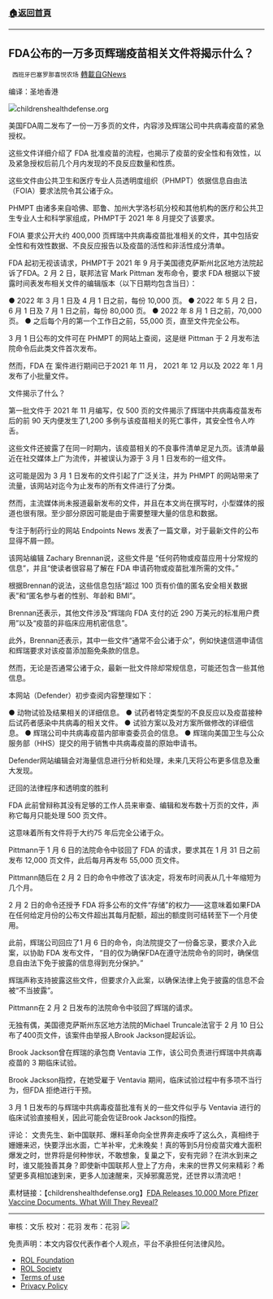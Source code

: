 ###  [:house:返回首頁](https://github.com/ourhimalayas/txt)
---


## FDA公布的一万多页辉瑞疫苗相关文件将揭示什么？
` 西班牙巴塞罗那喜悦农场` [轉載自GNews](https://gnews.org/zh-hans/2117368/)

编译：圣地香港

![](https://assets.gnews.org/wp-content/uploads/2022/03/image-549-edited.png)childrenshealthdefense.org

美国FDA周二发布了一份一万多页的文件，内容涉及辉瑞公司中共病毒疫苗的紧急授权。

这些文件详细介绍了 FDA 批准疫苗的流程，也揭示了疫苗的安全性和有效性，以及紧急授权后前几个月内发现的不良反应数量和性质。

这些文件由公共卫生和医疗专业人员透明度组织（PHMPT）依据信息自由法（FOIA）要求法院令其公诸于众。

PHMPT 由诸多来自哈佛、耶鲁、加州大学洛杉矶分校和其他机构的医疗和公共卫生专业人士和科学家组成，PHMPT于 2021 年 8 月提交了该要求。

FOIA 要求公开大约 400,000 页辉瑞中共病毒疫苗批准相关的文件，其中包括安全性和有效性数据、不良反应报告以及疫苗的活性和非活性成分清单。

FDA 起初无视该请求，PHMPT于 2021 年 9 月于美国德克萨斯州北区地方法院起诉了FDA。2 月 2 日，联邦法官 Mark Pittman 发布命令，要求 FDA 根据以下披露时间表发布相关文件的编辑版本（以下日期均包含当日）：

● 2022 年 3 月 1 日及 4 月 1 日之前，每份 10,000 页。
● 2022 年 5 月 2 日，6 月 1 日及 7 月 1 日之前，每份 80,000 页。
● 2022 年 8 月 1 日之前，70,000 页。
● 之后每个月的第一个工作日之前，55,000 页，直至文件完全公布。

3 月 1 日公布的文件可在 PHMPT 的网站上查阅，这是继 Pittman 于 2 月发布法院命令后此类文件首次发布。

然而，FDA 在 案件进行期间已于2021 年 11 月， 2021 年 12 月以及 2022 年 1 月发布了小批量文件。

文件揭示了什么？

第一批文件于 2021 年 11 月编写，仅 500 页的文件揭示了辉瑞中共病毒疫苗发布后的前 90 天内便发生了1,200 多例与该疫苗相关的死亡事件，其安全性令人咋舌。

这些文件还披露了在同一时期内，该疫苗相关的不良事件清单足足九页。该清单最近在社交媒体上广为流传，并被误认为源于 3 月 1 日发布的一组文件。

这可能是因为 3 月 1 日发布的文件引起了广泛关注，并为 PHMPT 的网站带来了流量，该网站对迄今为止发布的所有文件进行了分类。

然而，主流媒体尚未报道最新发布的文件，并且在本文尚在撰写时，小型媒体的报道也很有限。至少部分原因可能是由于需要整理大量的信息和数据。

专注于制药行业的网站 Endpoints News 发表了一篇文章，对于最新文件的公布显得不屑一顾。

该网站编辑 Zachary Brennan说，这些文件是 “任何药物或疫苗应用十分常规的信息”，并且“使读者很容易了解在 FDA 申请药物或疫苗批准所需的文件。”

根据Brennan的说法，这些信息包括“超过 100 页有价值的匿名安全相关数据表”和“匿名参与者的性别、年龄和 BMI”。

Brennan还表示，其他文件涉及“辉瑞向 FDA 支付的近 290 万美元的标准用户费用”以及“疫苗的非临床应用机密信息”。

此外，Brennan还表示，其中一些文件“通常不会公诸于众”，例如快速信道申请信和辉瑞要求对该疫苗添加豁免条款的信息。

然而，无论是否通常公诸于众，最新一批文件除却常规信息，可能还包含一些其他信息。

本网站（Defender）初步查阅内容整理如下：

● 动物试验及结果相关的详细信息。
● 试药者特定类型的不良反应以及疫苗接种后试药者感染中共病毒的相关文件。
● 试验方案以及对方案所做修改的详细信息。
● 辉瑞公司中共病毒疫苗内部审查委员会的信息。
● 辉瑞向美国卫生与公众服务部（HHS）提交的用于销售中共病毒疫苗的原始申请书。

Defender网站编辑会对海量信息进行分析和处理，未来几天将公布更多信息及重大发现。

迂回的法律程序和透明度的胜利

FDA 此前曾辩称其没有足够的工作人员来审查、编辑和发布数十万页的文件，声称它每月只能处理 500 页文件。

这意味着所有文件将于大约75 年后完全公诸于众。

Pittmann于 1 月 6 日的法院命令中驳回了 FDA 的请求，要求其在 1 月 31 日之前发布 12,000 页文件，此后每月再发布 55,000 页文件。

Pittmann随后在 2 月 2 日的命令中修改了该决定，将发布时间表从几十年缩短为几个月。

2 月 2 日的命令还授予 FDA 将多公布的文件“存储”的权力——这意味着如果FDA在任何给定月份的公布文件超出其每月配额，超出的额度则可结转至下一个月使用。

此前，辉瑞公司回应了1 月 6 日的命令，向法院提交了一份备忘录，要求介入此案，以协助 FDA 发布文件， “目的仅为确保FDA在遵守法院命令的同时，确保信息自由法下免于披露的信息得到充分保护。”

辉瑞声称支持披露这些文件，但要求介入此案，以确保法律上免于披露的信息不会被“不当披露”。

Pittmann在 2 月 2 日发布的法院命令中驳回了辉瑞的请求。

无独有偶，美国德克萨斯州东区地方法院的Michael Truncale法官于 2 月 10 日公布了400页文件，该案件由举报人Brook Jackson提起诉讼。

Brook Jackson曾在辉瑞的承包商 Ventavia 工作，该公司负责进行辉瑞中共病毒疫苗的 3 期临床试验。

Brook Jackson指控，在她受雇于 Ventavia 期间，临床试验过程中有多项不当行为，但FDA 拒绝进行干预。

3 月 1 日发布的与辉瑞中共病毒疫苗批准有关的一些文件似乎与 Ventavia 进行的临床试验直接相关，因此可能会佐证Brook Jackson的指控。

评论：
文贵先生、新中国联邦、爆料革命向全世界奔走疾呼了这么久，真相终于姗姗来迟，快要浮出水面，亡羊补牢，尤未晚矣！真的等到5月份疫苗灾难大面积爆发之时，世界将是何种惨状，不敢想象，复巢之下，安有完卵？在洪水到来之时，谁又能独善其身？即使新中国联邦人登上了方舟，未来的世界又何来精彩？希望更多真相加速到来，更多人加速醒来，灭掉邪魔恶党，还世界以清流吧！

素材链接：【childrenshealthdefense.org】[FDA Releases 10,000 More Pfizer Vaccine Documents. What Will They Reveal?](https://childrenshealthdefense.org/defender/fda-releases-pfizer-vaccine-documents/?itm_term=home)

* * *

审核：文乐
校对：花羽
发布：花羽
![](https://assets.gnews.org/wp-content/uploads/2022/03/西喜-3.jpeg)
 

免责声明：本文内容仅代表作者个人观点，平台不承担任何法律风险。

- [ROL Foundation](https://rolfoundation.org/)
- [ROL Society](https://rolsociety.org/)
- [Terms of use](https://gnews.org/terms-of-use-3/)
- [Privacy Policy](https://gnews.org/privacy-policy/)
